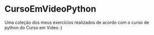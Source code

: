 # CursoEmVideoPython
Uma coleção dos meus exercícios realizados de acordo com o curso de python do Curso em Video :)
